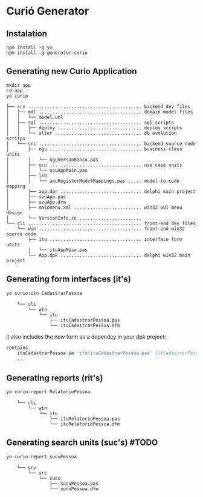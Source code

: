 # Curió Generator

## Instalation

```{r, engine='bash', count_lines}
npm install -g yo
npm install -g generator-curio

```

## Generating new Curio Application
```{r, engine='bash', count_lines}
mkdir app
cd app
yo curio

```

```
├── srv .......................................... backend dev files
│   ├── mdl ...................................... domain model files
│   │   └── model.uml
│   ├── sql ...................................... sql scripts
│   │   ├── deploy ............................... deploy scripts
│   │   └── alter ................................ db evolution scritps
│   └── src ...................................... backend source code
│       ├── ngu .................................. business class units
│       │   └── nguVersaoBanco.pas   
│       ├── ucu .................................. use case units
│       │   └── ucuAppMain.pas
│       ├── lib
│       │   └── acuRegisterModelMappings.pas ..... model-to-code mapping
│       ├── app.dpr .............................. delphi main project
│       ├── svuApp.pas
│       ├── svuApp.dfm
│       ├── mainmenu.xml ......................... win32 GUI menu design
│       └── VersionInfo.rc .......................
└── cli .......................................... front-end dev files
    └── win ...................................... front-end win32 source code
        ├── itu .................................. interface form units
        │   └── ituAppMain.pas
        └── App.dpk .............................. delphi win32 main project 

```

## Generating form interfaces (it's)
```bash
yo curio:itu CadastrarPessoa

```

```
    └── cli
        └── win
            └── itu
                ├── ituCadastrarPessoa.pas 
                └── ituCadastrarPessoa.dfm
```

it also includes the new form as a dependcy in your dpk project:

```pascal
contains
    ituCadastrarPessoa in 'itu\ituCadastrarPessoa.pas' {itCadastrarPessoa},
    ...
```

## Generating reports (rit's)
```bash
yo curio:report RelatorioPessoa

```

```
    └── cli
        └── win
            └── itu
                ├── ituRelatorioPessoa.pas 
                └── ituRelatorioPessoa.dfm
```

## Generating search units (suc's) #TODO
```bash
yo curio:report sucuPessoa

```

```
    └── srv
        └── src
            └── sucu
                ├── sucuPessoa.pas
                └── sucuPessoa.dfm
```


